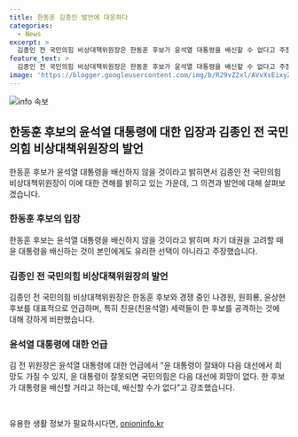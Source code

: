 ```yaml
---
title: 한동훈 김종인 발언에 대응하다
categories:
  - News
excerpt: >
  김종인 전 국민의힘 비상대책위원장은 한동훈 후보가 윤석열 대통령을 배신할 수 없다고 주장하며 돌직구 발언을 했다. 그는 윤 대통령의 성패가 국민의힘의 대선 희망과 연결된다고 강조하며 친윤 세력을 비판했다. 또한, 한 후보를 공격하는 것에 대해 거세게 비판하면서, 검사 출신 대통령에 대한 부정적인 시각을 내비친 것으로 나타났다.
feature_text: >
  김종인 전 국민의힘 비상대책위원장은 한동훈 후보가 윤석열 대통령을 배신할 수 없다고 주장하며 돌직구 발언을 했다. 그는 윤 대통령의 성패가 국민의힘의 대선 희망과 연결된다고 강조하며 친윤 세력을 비판했다. 또한, 한 후보를 공격하는 것에 대해 거세게 비판하면서, 검사 출신 대통령에 대한 부정적인 시각을 내비친 것으로 나타났다.
image: 'https://blogger.googleusercontent.com/img/b/R29vZ2xl/AVvXsEixyZcFfHzMRdzZMjFBmAUKJYCLCGyLL1o632UiGVXcaFdKo_bkvkuCioo0uUKlGfBVcT3P84aROyZIXSBEx3Aw5nCQ3pTgDom1WDC4m8eifvWiAmWEEVb4x6G_l8C0QH225ldMjyaFvpxGEBGNO37VmDTDMHGhJPq73UglMfDca1-0aw/s1600/blogspot.png'
---
```


<p><img src="https://blogger.googleusercontent.com/img/b/R29vZ2xl/AVvXsEixyZcFfHzMRdzZMjFBmAUKJYCLCGyLL1o632UiGVXcaFdKo_bkvkuCioo0uUKlGfBVcT3P84aROyZIXSBEx3Aw5nCQ3pTgDom1WDC4m8eifvWiAmWEEVb4x6G_l8C0QH225ldMjyaFvpxGEBGNO37VmDTDMHGhJPq73UglMfDca1-0aw/s1600/blogspot.png" alt="info 속보" /></p>

<h2 data-ke-size="size26">한동훈 후보의 윤석열 대통령에 대한 입장과 김종인 전 국민의힘 비상대책위원장의 발언</h2>

<p data-ke-size="size16">한동훈 후보가 윤석열 대통령을 배신하지 않을 것이라고 밝히면서 김종인 전 국민의힘 비상대책위원장이 이에 대한 견해를 밝히고 있는 가운데, 그 의견과 발언에 대해 살펴보겠습니다.</p>

<h3>한동훈 후보의 입장</h3>

<p data-ke-size="size16">한동훈 후보는 윤석열 대통령을 배신하지 않을 것이라고 밝히며 차기 대권을 고려할 때 윤 대통령을 배신하는 것이 본인에게도 유리한 선택이 아니라고 주장했습니다.</p>

<h3>김종인 전 국민의힘 비상대책위원장의 발언</h3>

<p data-ke-size="size16">김종인 전 국민의힘 비상대책위원장은 한동훈 후보와 경쟁 중인 나경원, 원희룡, 윤상현 후보를 대표적으로 언급하며, 특히 친윤(친윤석열) 세력들이 한 후보를 공격하는 것에 대해 강하게 비판했습니다.</p>

<h3>윤석열 대통령에 대한 언급</h3>

<p data-ke-size="size16">김 전 위원장은 윤석열 대통령에 대한 언급에서 "윤 대통령이 잘돼야 다음 대선에서 희망도 가질 수 있지, 윤 대통령이 잘못되면 국민의힘은 다음 대선에 희망이 없다. 한 후보가 대통령을 배신할 거라고 하는데, 배신할 수가 없다"고 강조했습니다.</p>

<p data-ke-size="size16">&nbsp;</p>
유용한 생활 정보가 필요하시다면, <a href="https://onioninfo.kr" rel="dofollow">onioninfo.kr</a>


